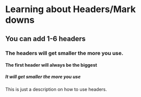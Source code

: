 # Learning about Headers/Mark downs
## You can add 1-6 headers
### The headers will get smaller the more you use.
#### The first header will always be the biggest
##### It will get smaller the more you use

This is just a description on how to use headers.

